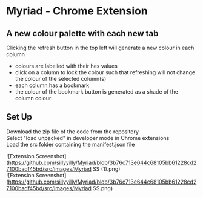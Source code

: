 # Myriad - Chrome Extension

## A new colour palette with each new tab

Clicking the refresh button in the top left will generate a new colour in each column
- colours are labelled with their hex values 
- click on a column to lock the colour such that refreshing will not change the colour of the selected column(s)
- each column has a bookmark 
- the colour of the bookmark button is generated as a shade of the column colour


## Set Up
Download the zip file of the code from the repository  
Select "load unpacked" in developer mode in Chrome extensions  
Load the src folder containing the manifest.json file  

![Extension Screenshot](https://github.com/sillyyilly/Myriad/blob/3b76c713e644c68105bb61228cd27100badf45bd/src/images/Myriad SS (1).png)  
![Extension Screenshot](https://github.com/sillyyilly/Myriad/blob/3b76c713e644c68105bb61228cd27100badf45bd/src/images/Myriad SS.png)
